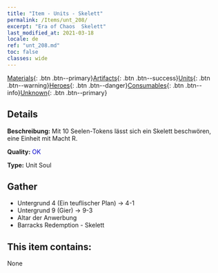 ```yaml
---
title: "Item - Units - Skelett"
permalink: /Items/unt_208/
excerpt: "Era of Chaos  Skelett"
last_modified_at: 2021-03-18
locale: de
ref: "unt_208.md"
toc: false
classes: wide
---
```

 [Materials](/de/Items/){: .btn .btn--primary}[Artifacts](/de/Items/Artifacts/){: .btn .btn--success}[Units](/de/Items/Units/){: .btn .btn--warning}[Heroes](/de/Items/Heroes/){: .btn .btn--danger}[Consumables](/de/Items/Consumables/){: .btn .btn--info}[Unknown](/de/Items/Unknown/){: .btn .btn--primary}

## Details
 **Beschreibung:** Mit 10 Seelen-Tokens lässt sich ein Skelett beschwören, eine Einheit mit Macht R.

 **Quality:** <span style="color: #0000CD">OK</span>

 **Type:** Unit Soul

## Gather

*    Untergrund 4 (Ein teuflischer Plan) -> 4-1 
*    Untergrund 9 (Gier) -> 9-3 
*    Altar der Anwerbung 
*    Barracks Redemption - Skelett 

## This item contains:

  None

